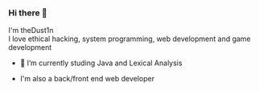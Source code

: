 ### Hi there 👋
I'm theDust1n <br />
I love ethical hacking, system programming, web development and game development
<!--
**theDust1n/theDust1n** is a ✨ _special_ ✨ repository because its `README.md` (this file) appears on your GitHub profile.-->

<!--    - 🔭 I’m currently working on     -->

- 🌱 I’m currently studing Java and Lexical Analysis

- I'm also a back/front end web developer<br />

<!--  C++ logo  ![](https://upload.wikimedia.org/wikipedia/commons/thumb/1/18/ISO_C%2B%2B_Logo.svg/160px-ISO_C%2B%2B_Logo.svg.png)-->
